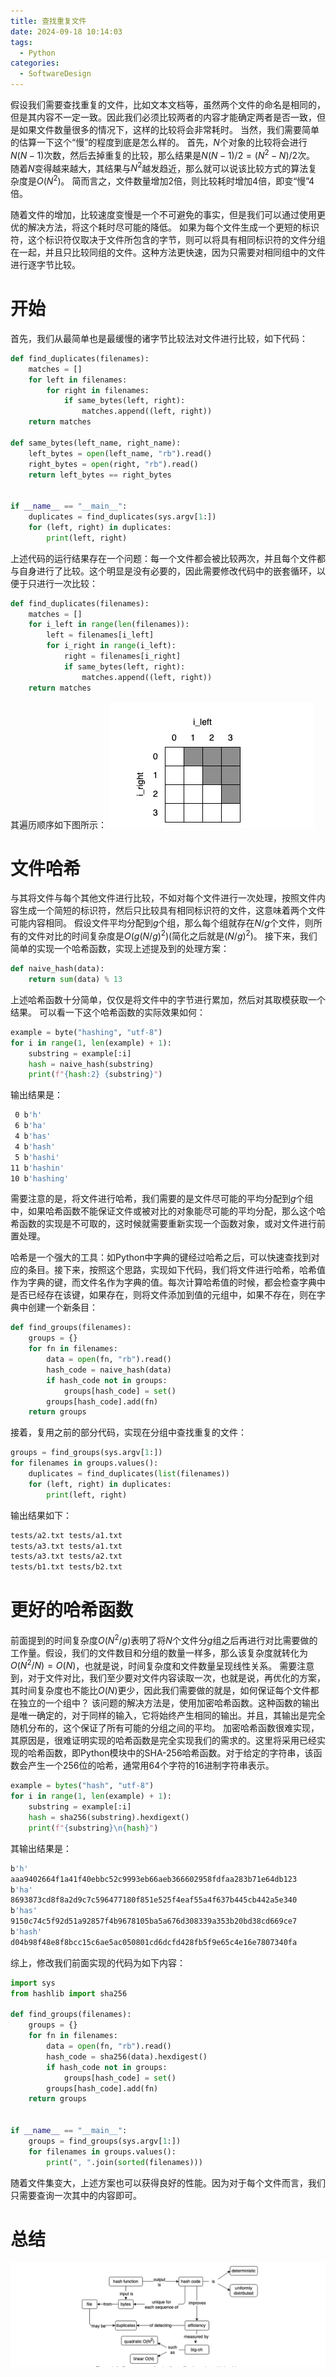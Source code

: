 ```yaml
---
title: 查找重复文件
date: 2024-09-18 10:14:03
tags:
  - Python
categories:
  - SoftwareDesign
---
```


假设我们需要查找重复的文件，比如文本文档等，虽然两个文件的命名是相同的，但是其内容不一定一致。因此我们必须比较两者的内容才能确定两者是否一致，但是如果文件数量很多的情况下，这样的比较将会非常耗时。
当然，我们需要简单的估算一下这个“慢”的程度到底是怎么样的。
首先，$N$个对象的比较将会进行$N(N-1)$次数，然后去掉重复的比较，那么结果是$N(N-1)/2=(N^2-N)/2$次。
随着$N$变得越来越大，其结果与$N^2$越发趋近，那么就可以说该比较方式的算法复杂度是$O(N^2)$。
简而言之，文件数量增加2倍，则比较耗时增加4倍，即变“慢”4倍。

随着文件的增加，比较速度变慢是一个不可避免的事实，但是我们可以通过使用更优的解决方法，将这个耗时尽可能的降低。
如果为每个文件生成一个更短的标识符，这个标识符仅取决于文件所包含的字节，则可以将具有相同标识符的文件分组在一起，并且只比较同组的文件。这种方法更快速，因为只需要对相同组中的文件进行逐字节比较。
<!--more-->

# 开始
首先，我们从最简单也是最缓慢的诸字节比较法对文件进行比较，如下代码：
```python
def find_duplicates(filenames):
    matches = []
    for left in filenames:
        for right in filenames:
            if same_bytes(left, right):
                matches.append((left, right))
    return matches

def same_bytes(left_name, right_name):
    left_bytes = open(left_name, "rb").read()
    right_bytes = open(right, "rb").read()
    return left_bytes == right_bytes


if __name__ == "__main__":
    duplicates = find_duplicates(sys.argv[1:])
    for (left, right) in duplicates:
        print(left, right)
```
上述代码的运行结果存在一个问题：每一个文件都会被比较两次，并且每个文件都与自身进行了比较。这个明显是没有必要的，因此需要修改代码中的嵌套循环，以便于只进行一次比较：
```python
def find_duplicates(filenames):
    matches = []
    for i_left in range(len(filenames)):
        left = filenames[i_left]
        for i_right in range(i_left):
            right = filenames[i_right]
            if same_bytes(left, right):
                matches.append((left, right))
    return matches
```
其遍历顺序如下图所示：
![](./查找重复文件/image1.png)

# 文件哈希
与其将文件与每个其他文件进行比较，不如对每个文件进行一次处理，按照文件内容生成一个简短的标识符，然后只比较具有相同标识符的文件，这意味着两个文件可能内容相同。
假设文件平均分配到$g$个组，那么每个组就存在$N/g$个文件，则所有的文件对比的时间复杂度是$O(g(N/g)^2)$(简化之后就是$(N/g)^2$)。
接下来，我们简单的实现一个哈希函数，实现上述提及到的处理方案：
```python
def naive_hash(data):
    return sum(data) % 13
```
上述哈希函数十分简单，仅仅是将文件中的字节进行累加，然后对其取模获取一个结果。
可以看一下这个哈希函数的实际效果如何：
```python
example = byte("hashing", "utf-8")
for i in range(1, len(example) + 1):
    substring = example[:i]
    hash = naive_hash(substring)
    print(f"{hash:2} {substring}")
```
输出结果是：
```bash
 0 b'h'
 6 b'ha'
 4 b'has'
 4 b'hash'
 5 b'hashi'
11 b'hashin'
10 b'hashing'
```
需要注意的是，将文件进行哈希，我们需要的是文件尽可能的平均分配到$g$个组中，如果哈希函数不能保证文件或被对比的对象能尽可能的平均分配，那么这个哈希函数的实现是不可取的，这时候就需要重新实现一个函数对象，或对文件进行前置处理。

哈希是一个强大的工具：如Python中字典的键经过哈希之后，可以快速查找到对应的条目。接下来，按照这个思路，实现如下代码，我们将文件进行哈希，哈希值作为字典的键，而文件名作为字典的值。每次计算哈希值的时候，都会检查字典中是否已经存在该键，如果存在，则将文件添加到值的元组中，如果不存在，则在字典中创建一个新条目：
```python
def find_groups(filenames):
    groups = {}
    for fn in filenames:
        data = open(fn, "rb").read()
        hash_code = naive_hash(data)
        if hash_code not in groups:
            groups[hash_code] = set()
        groups[hash_code].add(fn)
    return groups
```
接着，复用之前的部分代码，实现在分组中查找重复的文件：
```python
groups = find_groups(sys.argv[1:])
for filenames in groups.values():
    duplicates = find_duplicates(list(filenames))
    for (left, right) in duplicates:
        print(left, right)
```
输出结果如下：
```bash
tests/a2.txt tests/a1.txt
tests/a3.txt tests/a1.txt
tests/a3.txt tests/a2.txt
tests/b1.txt tests/b2.txt
```

# 更好的哈希函数
前面提到的时间复杂度$O(N^2/g)$表明了将$N$个文件分$g$组之后再进行对比需要做的工作量。假设，我们的文件数目和分组的数量一样多，那么该复杂度就转化为$O(N^2/N)=O(N)$，也就是说，时间复杂度和文件数量呈现线性关系。
需要注意到，对于文件对比，我们至少要对文件内容读取一次，也就是说，再优化的方案，其时间复杂度也不能比$O(N)$更少，因此我们需要做的就是，如何保证每个文件都在独立的一个组中？
该问题的解决方法是，使用加密哈希函数。这种函数的输出是唯一确定的，对于同样的输入，它将始终产生相同的输出。并且，其输出是完全随机分布的，这个保证了所有可能的分组之间的平均。
加密哈希函数很难实现，其原因是，很难证明实现的哈希函数是完全实现我们的需求的。这里将采用已经实现的哈希函数，即Python模块中的SHA-256哈希函数。对于给定的字符串，该函数会产生一个256位的哈希，通常用64个字符的16进制字符串表示。
```python
example = bytes("hash", "utf-8")
for i in range(1, len(example) + 1):
    substring = example[:i]
    hash = sha256(substring).hexdigext()
    print(f"{substring}\n{hash}")
```
其输出结果是：
```bash
b'h'
aaa9402664f1a41f40ebbc52c9993eb66aeb366602958fdfaa283b71e64db123
b'ha'
8693873cd8f8a2d9c7c596477180f851e525f4eaf55a4f637b445cb442a5e340
b'has'
9150c74c5f92d51a92857f4b9678105ba5a676d308339a353b20bd38cd669ce7
b'hash'
d04b98f48e8f8bcc15c6ae5ac050801cd6dcfd428fb5f9e65c4e16e7807340fa
```
综上，修改我们前面实现的代码为如下内容：
```python
import sys
from hashlib import sha256

def find_groups(filenames):
    groups = {}
    for fn in filenames:
        data = open(fn, "rb").read()
        hash_code = sha256(data).hexdigest()
        if hash_code not in groups:
            groups[hash_code] = set()
        groups[hash_code].add(fn)
    return groups


if __name__ == "__main__":
    groups = find_groups(sys.argv[1:])
    for filenames in groups.values():
        print(", ".join(sorted(filenames)))
```

随着文件集变大，上述方案也可以获得良好的性能。因为对于每个文件而言，我们只需要查询一次其中的内容即可。

# 总结
![](./查找重复文件/image2.png)
